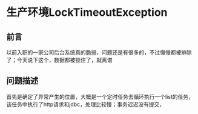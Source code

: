 # 生产环境LockTimeoutException

## 前言

以前入职的一家公司后台系统真的脆弱，问题还是有很多的，不过慢慢都被排除了；今天说下这个，数据都被锁住了，就离谱



## 问题描述

首先是确定了异常产生的位置，大概是一个定时任务去循环执行一个list的任务，该任务中执行了http请求和jdbc，处理比较慢；事务迟迟没有提交，

